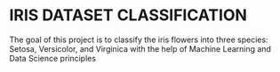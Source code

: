 # IRIS DATASET CLASSIFICATION
The goal of this project is to classify the iris flowers into three species: Setosa, Versicolor, and Virginica with the help of Machine Learning and Data Science principles
